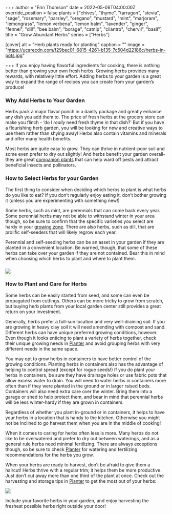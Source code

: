 +++
author = "Erin Thomson"
date = 2022-05-06T04:00:00Z
override_position = false
plants = ["chives", "thyme", "tarragon", "stevia", "sage", "rosemary", "parsley", "oregano", "mustard", "mint", "marjoram", "lemongrass", "lemon verbena", "lemon balm", "lavender", "ginger", "fennel", "dill", "bee balm", "borage", "catnip", "cilantro", "chervil", "basil"]
title = "Grow Abundant Herbs"
series = ["Herbs"]

[cover]
alt = "Herb plants ready for planting"
caption = ""
image = "https://ucarecdn.com/f29bec01-6815-4261-b135-7c504d22186c/herbs-in-pots.jpg"

+++
If you enjoy having flavorful ingredients for cooking, there is nothing better than growing your own fresh herbs. Growing herbs provides many rewards, with relatively little effort. Adding herbs to your garden is a great way to expand the range of recipes you can create from your garden’s produce!

### Why Add Herbs to Your Garden

Herbs pack a major flavor punch in a dainty package and greatly enhance any dish you add them to. The price of fresh herbs at the grocery store can make you flinch - ‘do I _really_ need fresh thyme in that dish?’ But if you have a flourishing herb garden, you will be looking for new and creative ways to use them rather than shying away! Herbs also contain vitamins and minerals and offer many health benefits.

Most herbs are quite easy to grow. They can thrive in nutrient-poor soil and some even prefer to dry out slightly! And herbs benefit your garden overall- they are great [companion plants](https://blog.planter.garden/posts/companion-planting-diversity-is-key/) that can help ward off pests and attract beneficial insects and pollinators.

### How to Select Herbs for your Garden

The first thing to consider when deciding which herbs to plant is what herbs do you like to eat? If you don’t regularly enjoy eating it, don’t bother growing it (unless you are experimenting with something new!)

Some herbs, such as mint, are perennials that can come back every year. Some perennial herbs may not be able to withstand winter in your area though, so be sure to confirm that the specific varieties you select are hardy in your [growing zone](https://blog.planter.garden/posts/know-where-you-grow-hardiness-zones-and-frost-dates/). There are also herbs, such as dill, that are prolific self-seeders that will likely regrow each year.

Perennial and self-seeding herbs can be an asset in your garden if they are planted in a convenient location. Be warned, though, that some of these herbs can take over your garden if they are not contained. Bear this in mind when choosing which herbs to plant and where to plant them.

### ![](https://ucarecdn.com/0ce23880-4fc4-4de5-8d6e-d47d27744ea4/mint.jpg)

### How to Plant and Care for Herbs

Some herbs can be easily started from seed, and some can even be propagated from cuttings. Others can be more tricky to grow from scratch, but buying herb plants from your local garden center still provides a great return on your investment.

Generally, herbs prefer a full-sun location and very well-draining soil. If you are growing in heavy clay soil it will need amending with compost and sand. Different herbs can have unique preferred growing conditions, however. Even though it looks enticing to plant a variety of herbs together, check their unique growing needs in [Planter](https://planter.garden/) and avoid grouping herbs with very different needs in the same space.

You may opt to grow herbs in containers to have better control of the growing conditions. Planting herbs in containers also has the advantage of helping to control spread (except for rogue seeds!) If you do plant your herbs in containers, be sure they have drainage holes or use fabric pots that allow excess water to drain. You will need to water herbs in containers more often than if they were planted in the ground or in larger raised beds. Containers will also need extra care over the winter. Bring them into a garage or shed to help protect them, and bear in mind that perennial herbs will be less winter-hardy if they are grown in containers.

Regardless of whether you plant in-ground or in containers, it helps to have your herbs in a location that is handy to the kitchen. Otherwise you might not be inclined to go harvest them when you are in the middle of cooking!

When it comes to caring for herbs often less is more. Many herbs do not like to be overwatered and prefer to dry out between waterings, and as a general rule herbs need minimal fertilizing. There are always exceptions though, so be sure to check [Planter](https://planter.garden/) for watering and fertilizing recommendations for the herbs you grow.

When your herbs are ready to harvest, don’t be afraid to give them a haircut! Herbs thrive with a regular trim; it helps them be more productive. Just don’t cut away more than one third of the plant at once. Check out the harvesting and storage tips in [Planter](https://planter.garden/) to get the most out of your herbs:

![](https://ucarecdn.com/8b0e66fe-36c0-40a1-a29d-bcb816e455e5/thyme-screenshot.jpg)

Include your favorite herbs in your garden, and enjoy harvesting the freshest possible herbs right outside your door!